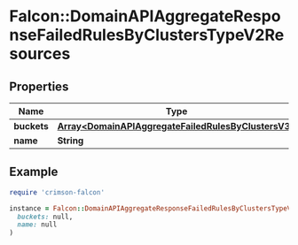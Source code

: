 # Falcon::DomainAPIAggregateResponseFailedRulesByClustersTypeV2Resources

## Properties

| Name | Type | Description | Notes |
| ---- | ---- | ----------- | ----- |
| **buckets** | [**Array&lt;DomainAPIAggregateFailedRulesByClustersV3&gt;**](DomainAPIAggregateFailedRulesByClustersV3.md) |  |  |
| **name** | **String** |  |  |

## Example

```ruby
require 'crimson-falcon'

instance = Falcon::DomainAPIAggregateResponseFailedRulesByClustersTypeV2Resources.new(
  buckets: null,
  name: null
)
```

